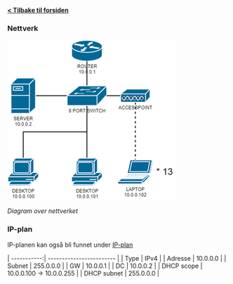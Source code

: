 [**< Tilbake til forsiden**](index.md)

### Nettverk

![](Images\2022-03-15-14-02-17-image.png)

_Diagram over nettverket_

### IP-plan

IP-planen kan også bli funnet under [IP-plan](info.html#IP-plan)

| -----------:| ------------------------ |
| Type        | IPv4                     |
| Adresse     | 10.0.0.0                 |
| Subnet      | 255.0.0.0                |
| GW          | 10.0.0.1                 |
| DC          | 10.0.0.2                 |
| DHCP scope  | 10.0.0.100 -> 10.0.0.255 |
| DHCP subnet | 255.0.0.0                |

